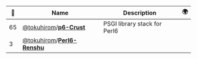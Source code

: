 |:star2: | Name | Description | 🌍|
|---|---|---|---|
|65|[@tokuhirom](https://github.com/tokuhirom)/[**p6-Crust**](https://github.com/tokuhirom/p6-Crust)|PSGI library stack for Perl6||
|3|[@tokuhirom](https://github.com/tokuhirom)/[**Perl6-Renshu**](https://github.com/tokuhirom/Perl6-Renshu)|||

